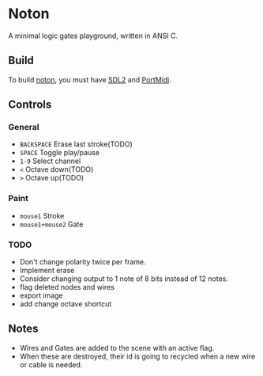# Noton

A minimal logic gates playground, written in ANSI C.

## Build

To build [noton](https://wiki.xxiivv.com/noton), you must have [SDL2](https://wiki.libsdl.org/) and [PortMidi](http://portmedia.sourceforge.net/portmidi/).

## Controls

### General

- `BACKSPACE` Erase last stroke(TODO)
- `SPACE` Toggle play/pause
- `1-9` Select channel
- `<` Octave down(TODO)
- `>` Octave up(TODO)

### Paint

- `mouse1` Stroke
- `mouse1+mouse2` Gate

### TODO

- Don't change polarity twice per frame.
- Implement erase
- Consider changing output to 1 note of 8 bits instead of 12 notes.
- flag deleted nodes and wires
- export image
- add change octave shortcut

## Notes

- Wires and Gates are added to the scene with an active flag.
- When these are destroyed, their id is going to recycled when a new wire or cable is needed.
